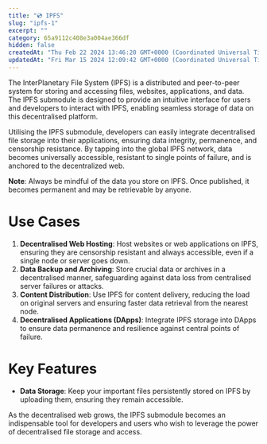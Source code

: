 ```yaml
---
title: "💿 IPFS"
slug: "ipfs-1"
excerpt: ""
category: 65a9112c408e3a004ae366df
hidden: false
createdAt: "Thu Feb 22 2024 13:46:20 GMT+0000 (Coordinated Universal Time)"
updatedAt: "Fri Mar 15 2024 12:09:42 GMT+0000 (Coordinated Universal Time)"
---
```

The InterPlanetary File System (IPFS) is a distributed and peer-to-peer system for storing and accessing files, websites, applications, and data. The IPFS submodule is designed to provide an intuitive interface for users and developers to interact with IPFS, enabling seamless storage of data on this decentralised platform.

Utilising the IPFS submodule, developers can easily integrate decentralised file storage into their applications, ensuring data integrity, permanence, and censorship resistance. By tapping into the global IPFS network, data becomes universally accessible, resistant to single points of failure, and is anchored to the decentralized web.

**Note**: Always be mindful of the data you store on IPFS. Once published, it becomes permanent and may be retrievable by anyone.

# **Use Cases**

1. **Decentralised Web Hosting**: Host websites or web applications on IPFS, ensuring they are censorship resistant and always accessible, even if a single node or server goes down.
2. **Data Backup and Archiving**: Store crucial data or archives in a decentralised manner, safeguarding against data loss from centralised server failures or attacks.
3. **Content Distribution**: Use IPFS for content delivery, reducing the load on original servers and ensuring faster data retrieval from the nearest node.
4. **Decentralised Applications (DApps)**: Integrate IPFS storage into DApps to ensure data permanence and resilience against central points of failure.

# **Key Features**

- **Data Storage**: Keep your important files persistently stored on IPFS by uploading them, ensuring they remain accessible.

As the decentralised web grows, the IPFS submodule becomes an indispensable tool for developers and users who wish to leverage the power of decentralised file storage and access.
